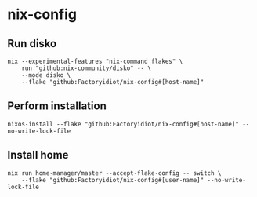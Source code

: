 # nix-config

## Run disko
```
nix --experimental-features "nix-command flakes" \
    run "github:nix-community/disko" -- \
    --mode disko \
    --flake "github:Factoryidiot/nix-config#[host-name]"
```
## Perform installation
```
nixos-install --flake "github:Factoryidiot/nix-config#[host-name]" --no-write-lock-file
```
## Install home
```
nix run home-manager/master --accept-flake-config -- switch \
    --flake "github:Factoryidiot/nix-config#[user-name]" --no-write-lock-file
```
